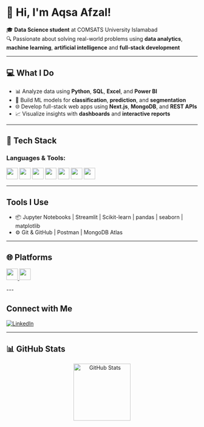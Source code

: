 # 👋 Hi, I'm Aqsa Afzal!

🎓 **Data Science student** at COMSATS University Islamabad  
🔍 Passionate about solving real-world problems using **data analytics**, **machine learning**, **artificial intelligence** and **full-stack development**

---

## 💻 What I Do

- 📊 Analyze data using **Python**, **SQL**, **Excel**, and **Power BI**
- 🤖 Build ML models for **classification**, **prediction**, and **segmentation**
- 🌐 Develop full-stack web apps using **Next.js**, **MongoDB**, and **REST APIs**
- 📈 Visualize insights with **dashboards** and **interactive reports**

---

## 🚀 Tech Stack

### Languages & Tools:
<p align="left">
  <img src="https://img.shields.io/badge/Python-3776AB?style=for-the-badge&logo=python&logoColor=white" height="30"/>
  <img src="https://img.shields.io/badge/Java-ED8B00?style=for-the-badge&logo=java&logoColor=white" height="30"/>
  <img src="https://img.shields.io/badge/R-276DC3?style=for-the-badge&logo=r&logoColor=white" height="30"/>
  <img src="https://img.shields.io/badge/PostgreSQL-336791?style=for-the-badge&logo=postgresql&logoColor=white" height="30"/>
  <img src="https://img.shields.io/badge/Excel-217346?style=for-the-badge&logo=microsoft-excel&logoColor=white" height="30"/>
  <img src="https://img.shields.io/badge/PowerBI-F2C811?style=for-the-badge&logo=powerbi&logoColor=black" height="30"/>
  <img src="https://img.shields.io/badge/Jupyter-F37626?style=for-the-badge&logo=jupyter&logoColor=white" height="30"/>
</p>

---

##  Tools I Use
- 📦 Jupyter Notebooks | Streamlit | Scikit-learn | pandas | seaborn | matplotlib  
- ⚙️ Git & GitHub | Postman | MongoDB Atlas 

---

## 🌐 Platforms
<p align="left">
  <a href="https://www.kaggle.com/aqsachaudry" target="_blank">
    <img src="https://img.shields.io/badge/Kaggle-20BEFF?style=for-the-badge&logo=kaggle&logoColor=white" height="30"/>
  </a>
  <a href="https://www.datacamp.com/portfolio/aqsaafzal670" target="_blank">
    <img src="https://img.shields.io/badge/DataCamp-003B57?style=for-the-badge&logo=datacamp&logoColor=white" height="30"/>
  </a>
</p>
---

## Connect with Me

[![LinkedIn](https://img.shields.io/badge/LinkedIn-Aqsa_Afzal-%230077B5?style=flat&logo=linkedin&logoColor=white)](https://www.linkedin.com/in/aqsa-afzal-21b0a2321)

---

## 📊 GitHub Stats
<p align="center">
  <!-- GitHub Stats -->
  <img src="https://github-readme-stats.vercel.app/api?username=aqsaafzal702&show_icons=true&theme=radical" alt="GitHub Stats" height="150"/>
</p>
